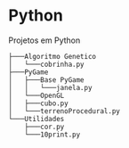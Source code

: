 # Python
Projetos em Python
```
├───Algoritmo Genetico
│   └───cobrinha.py
├───PyGame
│   ├───Base PyGame
│   │	└───janela.py
│   └───OpenGL
│	├───cubo.py
│	└───terrenoProcedural.py
└───Utilidades
    ├───cor.py
    └───10print.py
```
